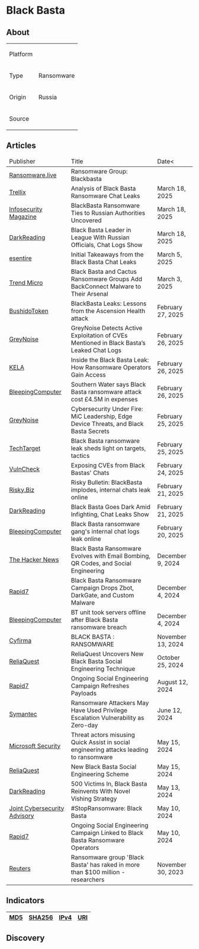 <h1>Black Basta</h1>


<h2>About</h2>
<table>
  <tr>
    <td>
      <p>Platform</p>
    </td>
    <td>
      <p></p>
    </td>
  </tr>
  <tr>
    <td>
      <p>Type</p>
    </td>
    <td>
      <p>Ransomware</p>
    </td>
  </tr>
  <tr>
    <td>
      <p>Origin</p>
    </td>
    <td>
      <p>Russia</p>
    </td>
  </tr>
  <tr>
    <td>
      <p>Source</p>
    </td>
    <td>
      <a href=""></a>
    </td>
  </tr>
</table>

<h2>Articles</h2>
<table>
  <thead>
    <tr>
      <td>Publisher</td>
      <td>Title</td>
      <td>Date<</td>
    </tr>
  </thead>
  <tbody>
    <tr>
      <td>
        <a href="https://www.ransomware.live/group/blackbasta">Ransomware.live</a>
      </td>
      <td>Ransomware Group: Blackbasta</td>
      <td></td>
    </tr>
    <tr>
      <td>
        <a href="https://www.trellix.com/blogs/research/analysis-of-black-basta-ransomware-chat-leaks/">Trellix</a>
      </td>
      <td>Analysis of Black Basta Ransomware Chat Leaks</td>
      <td>March 18, 2025</td>
    </tr>
    <tr>
      <td>
        <a href="https://www.infosecurity-magazine.com/news/blackbasta-ransomwares-ties-russia/">Infosecurity Magazine</a>
      </td>
      <td>BlackBasta Ransomware Ties to Russian Authorities Uncovered</td>
      <td>March 18, 2025</td>
    </tr>
    <tr>
      <td>
        <a href="https://www.darkreading.com/threat-intelligence/black-basta-league-russian-officials-chat-logs">DarkReading</a>
      </td>
      <td>Black Basta Leader in League With Russian Officials, Chat Logs Show</td>
      <td>March 18, 2025</td>
    </tr>
    <tr>
      <td>
        <a href="https://www.esentire.com/blog/initial-takeaways-from-the-black-basta-chat-leaks">esentire</a>
      </td>
      <td>Initial Takeaways from the Black Basta Chat Leaks</td>
      <td>March 5, 2025</td>
    </tr>
    <tr>
      <td>
        <a href="https://www.trendmicro.com/en_us/research/25/b/black-basta-cactus-ransomware-backconnect.html">Trend Micro</a>
      </td>
      <td>Black Basta and Cactus Ransomware Groups Add BackConnect Malware to Their Arsenal</td>
      <td>March 3, 2025</td>
    </tr>
    <tr>
      <td>
        <a href="https://blog.bushidotoken.net/2025/02/blackbasta-leaks-lessons-from-ascension.html">BushidoToken</a>
      </td>
      <td>BlackBasta Leaks: Lessons from the Ascension Health attack</td>
      <td>February 27, 2025</td>
    </tr>
    <tr>
      <td>
        <a href="https://www.greynoise.io/blog/greynoise-detects-active-exploitation-cves-black-bastas-leaked-chat-logs">GreyNoise</a>
      </td>
      <td>GreyNoise Detects Active Exploitation of CVEs Mentioned in Black Basta’s Leaked Chat Logs</td>
      <td>February 26, 2025</td>
    </tr>
    <tr>
      <td>
        <a href="https://info.ke-la.com/hubfs/Reports/KELA%20Report%20-%20Black%20Basta%20Leak_%20How%20Ransomware%20Operators%20Gain%20Access.pdf">KELA</a>
      </td>
      <td>Inside the Black Basta Leak: How Ransomware Operators Gain Access</td>
      <td>February 26, 2025</td>
    </tr>
    <tr>
      <td>
        <a href="https://www.bleepingcomputer.com/news/security/southern-water-says-black-basta-ransomware-attack-cost-45m-in-expenses/">BleepingComputer</a>
      </td>
      <td>Southern Water says Black Basta ransomware attack cost £4.5M in expenses</td>
      <td>February 26, 2025</td>
    </tr>
    <tr>
      <td>
        <a href="https://www.greynoise.io/storm-watch-episodes/cybersecurity-under-fire-mic-leadership-edge-device-threats-and-black-basta-secrets">GreyNoise</a>
      </td>
      <td>Cybersecurity Under Fire: MiC Leadership, Edge Device Threats, and Black Basta Secrets</td>
      <td>February 25, 2025</td>
    </tr>
    <tr>
      <td>
        <a href="https://www.techtarget.com/searchsecurity/news/366619641/Black-Basta-ransomware-leak-sheds-light-on-targets-tactics">TechTarget</a>
      </td>
      <td>Black Basta ransomware leak sheds light on targets, tactics</td>
      <td>February 25, 2025</td>
    </tr>
    <tr>
      <td>
        <a href="https://vulncheck.com/blog/black-basta-chats">VulnCheck</a>
      </td>
      <td>Exposing CVEs from Black Bastas' Chats</td>
      <td>February 24, 2025</td>
    </tr>
    <tr>
      <td>
        <a href="https://news.risky.biz/risky-bulletin-blackbasta-implodes-internal-chats-leak-online/">Risky.Biz</a>
      </td>
      <td>Risky Bulletin: BlackBasta implodes, internal chats leak online</td>
      <td>February 21, 2025</td>
    </tr>
    <tr>
      <td>
        <a href="https://www.darkreading.com/threat-intelligence/black-basta-goes-dark-infighting-chat-leaks">DarkReading</a>
      </td>
      <td>Black Basta Goes Dark Amid Infighting, Chat Leaks Show</td>
      <td>February 21, 2025</td>
    </tr>
    <tr>
      <td>
        <a href="https://www.bleepingcomputer.com/news/security/black-basta-ransomware-gang-s-internal-chat-logs-leak-online/">BleepingComputer</a>
      </td>
      <td>Black Basta ransomware gang's internal chat logs leak online</td>
      <td>February 20, 2025</td>
    </tr>
    <tr>
      <td>
        <a href="https://thehackernews.com/2024/12/black-basta-ransomware-evolves-with.html">The Hacker News</a>
      </td>
      <td>Black Basta Ransomware Evolves with Email Bombing, QR Codes, and Social Engineering</td>
      <td>December 9, 2024</td>
    </tr>
    <tr>
      <td>
        <a href="https://www.rapid7.com/blog/post/2024/12/04/black-basta-ransomware-campaign-drops-zbot-darkgate-and-custom-malware/">Rapid7</a>
      </td>
      <td>Black Basta Ransomware Campaign Drops Zbot, DarkGate, and Custom Malware</td>
      <td>December 4, 2024</td>
    </tr>
    <tr>
      <td>
        <a href="https://www.bleepingcomputer.com/news/security/bt-conferencing-division-took-servers-offline-after-black-basta-ransomware-attack/">BleepingComputer</a>
      </td>
      <td>BT unit took servers offline after Black Basta ransomware breach</td>
      <td>December 4, 2024</td>
    </tr>
    <tr>
      <td>
        <a href="https://www.cyfirma.com/research/black-basta-ransomware/">Cyfirma</a>
      </td>
      <td>BLACK BASTA : RANSOMWARE</td>
      <td>November 13, 2024</td>
    </tr>
    <tr>
      <td>
        <a href="https://www.reliaquest.com/blog/black-basta-social-engineering-technique-microsoft-teams/">ReliaQuest</a>
      </td>
      <td>ReliaQuest Uncovers New Black Basta Social Engineering Technique</td>
      <td>October 25, 2024</td>
    </tr>
    <tr>
      <td>
        <a href="https://www.rapid7.com/blog/post/2024/08/12/ongoing-social-engineering-campaign-refreshes-payloads/">Rapid7</a>
      </td>
      <td>Ongoing Social Engineering Campaign Refreshes Payloads</td>
      <td>August 12, 2024</td>
    </tr>
    <tr>
      <td>
        <a href="https://www.security.com/threat-intelligence/black-basta-ransomware-zero-day">Symantec</a>
      </td>
      <td>Ransomware Attackers May Have Used Privilege Escalation Vulnerability as Zero-day</td>
      <td>June 12, 2024</td>
    </tr>
    <tr>
      <td>
        <a href="https://www.microsoft.com/en-us/security/blog/2024/05/15/threat-actors-misusing-quick-assist-in-social-engineering-attacks-leading-to-ransomware/">Microsoft Security</a>
      </td>
      <td>Threat actors misusing Quick Assist in social engineering attacks leading to ransomware</td>
      <td>May 15, 2024</td>
    </tr>
    <tr>
      <td>
        <a href="https://www.reliaquest.com/blog/new-black-basta-social-engineering-scheme/">ReliaQuest</a>
      </td>
      <td>New Black Basta Social Engineering Scheme</td>
      <td>May 15, 2024</td>
    </tr>
    <tr>
      <td>
        <a href="https://www.darkreading.com/cyberattacks-data-breaches/500-victims-later-black-basta-reinvents-novel-vishing-strategy">DarkReading</a>
      </td>
      <td>500 Victims In, Black Basta Reinvents With Novel Vishing Strategy</td>
      <td>May 13, 2024</td>
    </tr>
    <tr>
      <td>
        <a href="https://www.cisa.gov/sites/default/files/2024-05/aa24-131a-joint-csa-stopransomware-black-basta_1.pdf">Joint Cybersecurity Advisory</a>
      </td>
      <td>#StopRansomware: Black Basta</td>
      <td>May 10, 2024</td>
    </tr>
    <tr>
      <td>
        <a href="https://www.rapid7.com/blog/post/2024/05/10/ongoing-social-engineering-campaign-linked-to-black-basta-ransomware-operators/">Rapid7</a>
      </td>
      <td>Ongoing Social Engineering Campaign Linked to Black Basta Ransomware Operators</td>
      <td>May 10, 2024</td>
    </tr>
    <tr>
      <td>
        <a href="https://www.reuters.com/technology/cybersecurity/researchers-say-russia-linked-ransomware-group-has-raked-more-than-100-million-2023-11-29/">Reuters</a>
      </td>
      <td>Ransomware group 'Black Basta' has raked in more than $100 million -researchers</td>
      <td>November 30, 2023</td>
    </tr>
  </tbody>
</table>

<h2>Indicators</h2>
<table>
  <thead>
    <tr>
      <th>
        <a href="https://github.com/PudgyDragon/Threat-Intel/blob/main/All/Black%20Basta%20Ransomware/samples.md5">MD5</a>
      </th>
      <th>
        <a href="https://github.com/PudgyDragon/Threat-Intel/blob/main/All/Black%20Basta%20Ransomware/samples.sha256">SHA256</a>
      </th>
      <th>
        <a href="https://github.com/PudgyDragon/Threat-Intel/blob/main/All/Black%20Basta%20Ransomware/IPs.txt">IPv4</a>
      </th>
      <th>
        <a href="https://github.com/PudgyDragon/Threat-Intel/blob/main/All/Black%20Basta%20Ransomware/uri.txt">URI</a>
      </th>
    </tr>
  </thead>
</table>


<h2>Discovery</h2>
